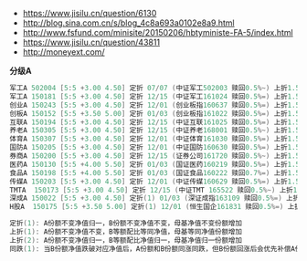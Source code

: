 
- https://www.jisilu.cn/question/6130
- http://blog.sina.com.cn/s/blog_4c8a693a0102e8a9.html
- http://www.fsfund.com/minisite/20150206/hbtyministe-FA-5/index.html
- https://www.jisilu.cn/question/43811
- http://moneyext.com/

**分级A**
```c
军工A 502004 [5:5 +3.00 4.50] 定折 07/07 (中证军工502003 赎回0.5%~) 上折1.50 下折0.25
军工A 150181 [5:5 +3.00 4.50] 定折 12/15 (中证军工161024 赎回0.5%=) 上折1.50 下折0.25
创业A 150243 [5:5 +3.00 4.50] 定折 12/01 (创业板指160637 赎回0.5%=) 上折1.50 下折0.25
创板A 150152 [5:5 +3.50 5.00] 定折 01/03 (创业板指161022 赎回0.5%=) 上折1.50 下折0.25
互联A 150194 [5:5 +3.00 4.50] 定折 12/15 (中证互联161025 赎回0.5%=) 上折1.50 下折0.25
养老A 150305 [5:5 +3.00 4.50] 定折 12/15 (中证养老168001 赎回0.5%~) 上折1.50 下折0.25
体育A 150307 [5:5 +3.00 4.50] 定折 12/01 (中证体育161030 赎回0.5%=) 上折1.50 下折0.25
国防A 150205 [5:5 +3.00 4.50] 定折 12/01 (中证国防160630 赎回0.5%=) 上折1.50 下折0.25
券商A 150200 [5:5 +3.00 4.50] 定折 12/15 (证券公司161720 赎回0.5%~) 上折1.50 下折0.25
医药A 150130 [5:5 +4.00 5.50] 定折 01/03 (国证医药160219 赎回0.5%=) 上折1.50 下折0.25
食品A 150198 [5:5 +4.00 5.50] 定折 01/03 (国证食品160222 赎回0.7%=) 上折1.50 下折0.25
传媒A 150203 [5:5 +3.00 4.50] 定折 12/01 (中证传媒160629 赎回0.5%=) 上折1.50 下折0.25
TMTA  150173 [5:5 +3.00 4.50] 定折 12/15 (中证TMT 165522 赎回0.5%~) 上折1.50 下折0.25             **TMT: 科技、媒体、通信
深成A 150022 [5:5 +3.00 4.50] 定折(1) 01/03 (深证成指163109 赎回0.5%=) 上折(1) 2.00 同跌(1) 0.10
H股A  150175 [5:5 +3.50 5.00] 定折(1) 12/01 (恒生国企161831 赎回0.5%=) 上折(2) 1.50 同跌(1) 0.20

定折(1): A份额不变净值归一，B份额不变净值不变，母基净值不变份额增加
上折(1): A份额不变净值不变，B等额配比等同净值，母基等同净值份额增加
上折(2): A份额不变净值归一，B等额配比净值归一，母基净值归一份额增加
同跌(1): 当B份额净值跌破对应净值后，A份额和B份额同涨同跌，但B份额回涨后会优先补偿A份额的损失
```
